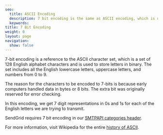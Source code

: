 ```yaml
---
seo:
  title: ASCII Encoding
  description: 7 bit encoding is the same as ASCII encoding, which is used for storing letters in binary.
  keywords:
title: 7 Bit Encoding
weight: 0
layout: page
navigation:
  show: false
---
```


7-bit encoding is a reference to the ASCII character set, which is a set of 128 English alphabet characters and is used to store letters in binary. The set includes
all the English lowercase letters, uppercase letters, and numbers from 0 to 9.

The reason for the characters to be encoded to 7-bits is because early computers handled data in bytes or 8 bits. The extra bit was originally reserved for error checking.

In this encoding, we get 7 digit representations in 0s and 1s for each of the English letters we are trying to transmit.

SendGrid requires 7 bit encoding in our [SMTPAPI categories header]({{root_url}}/for-developers/sending-email/categories/).

For more information, visit Wikipedia for the entire [history of ASCII](http://en.wikipedia.org/wiki/ASCII).
